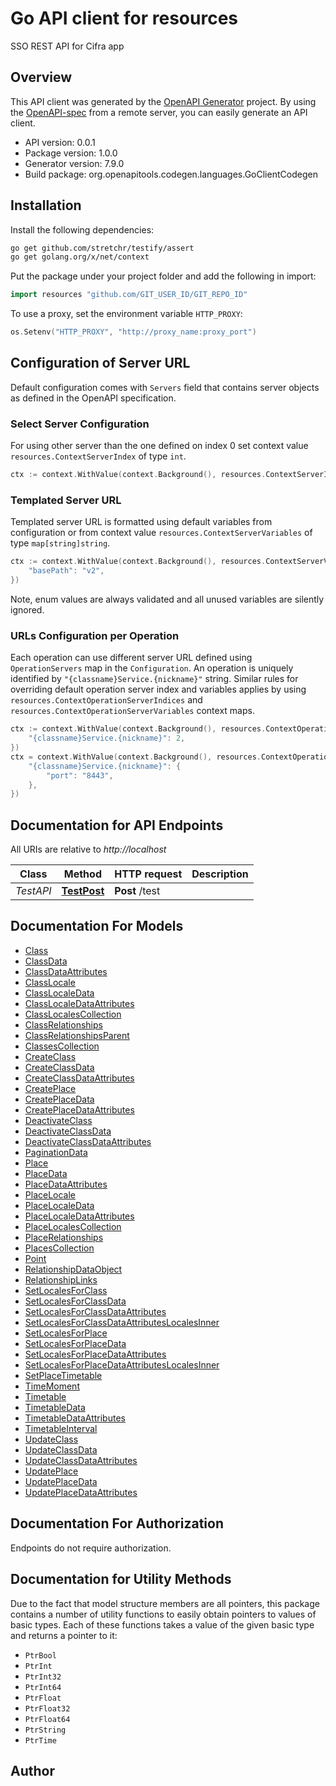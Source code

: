 # Go API client for resources

SSO REST API for Cifra app

## Overview
This API client was generated by the [OpenAPI Generator](https://openapi-generator.tech) project.  By using the [OpenAPI-spec](https://www.openapis.org/) from a remote server, you can easily generate an API client.

- API version: 0.0.1
- Package version: 1.0.0
- Generator version: 7.9.0
- Build package: org.openapitools.codegen.languages.GoClientCodegen

## Installation

Install the following dependencies:

```sh
go get github.com/stretchr/testify/assert
go get golang.org/x/net/context
```

Put the package under your project folder and add the following in import:

```go
import resources "github.com/GIT_USER_ID/GIT_REPO_ID"
```

To use a proxy, set the environment variable `HTTP_PROXY`:

```go
os.Setenv("HTTP_PROXY", "http://proxy_name:proxy_port")
```

## Configuration of Server URL

Default configuration comes with `Servers` field that contains server objects as defined in the OpenAPI specification.

### Select Server Configuration

For using other server than the one defined on index 0 set context value `resources.ContextServerIndex` of type `int`.

```go
ctx := context.WithValue(context.Background(), resources.ContextServerIndex, 1)
```

### Templated Server URL

Templated server URL is formatted using default variables from configuration or from context value `resources.ContextServerVariables` of type `map[string]string`.

```go
ctx := context.WithValue(context.Background(), resources.ContextServerVariables, map[string]string{
	"basePath": "v2",
})
```

Note, enum values are always validated and all unused variables are silently ignored.

### URLs Configuration per Operation

Each operation can use different server URL defined using `OperationServers` map in the `Configuration`.
An operation is uniquely identified by `"{classname}Service.{nickname}"` string.
Similar rules for overriding default operation server index and variables applies by using `resources.ContextOperationServerIndices` and `resources.ContextOperationServerVariables` context maps.

```go
ctx := context.WithValue(context.Background(), resources.ContextOperationServerIndices, map[string]int{
	"{classname}Service.{nickname}": 2,
})
ctx = context.WithValue(context.Background(), resources.ContextOperationServerVariables, map[string]map[string]string{
	"{classname}Service.{nickname}": {
		"port": "8443",
	},
})
```

## Documentation for API Endpoints

All URIs are relative to *http://localhost*

Class | Method | HTTP request | Description
------------ | ------------- | ------------- | -------------
*TestAPI* | [**TestPost**](docs/TestAPI.md#testpost) | **Post** /test | 


## Documentation For Models

 - [Class](docs/Class.md)
 - [ClassData](docs/ClassData.md)
 - [ClassDataAttributes](docs/ClassDataAttributes.md)
 - [ClassLocale](docs/ClassLocale.md)
 - [ClassLocaleData](docs/ClassLocaleData.md)
 - [ClassLocaleDataAttributes](docs/ClassLocaleDataAttributes.md)
 - [ClassLocalesCollection](docs/ClassLocalesCollection.md)
 - [ClassRelationships](docs/ClassRelationships.md)
 - [ClassRelationshipsParent](docs/ClassRelationshipsParent.md)
 - [ClassesCollection](docs/ClassesCollection.md)
 - [CreateClass](docs/CreateClass.md)
 - [CreateClassData](docs/CreateClassData.md)
 - [CreateClassDataAttributes](docs/CreateClassDataAttributes.md)
 - [CreatePlace](docs/CreatePlace.md)
 - [CreatePlaceData](docs/CreatePlaceData.md)
 - [CreatePlaceDataAttributes](docs/CreatePlaceDataAttributes.md)
 - [DeactivateClass](docs/DeactivateClass.md)
 - [DeactivateClassData](docs/DeactivateClassData.md)
 - [DeactivateClassDataAttributes](docs/DeactivateClassDataAttributes.md)
 - [PaginationData](docs/PaginationData.md)
 - [Place](docs/Place.md)
 - [PlaceData](docs/PlaceData.md)
 - [PlaceDataAttributes](docs/PlaceDataAttributes.md)
 - [PlaceLocale](docs/PlaceLocale.md)
 - [PlaceLocaleData](docs/PlaceLocaleData.md)
 - [PlaceLocaleDataAttributes](docs/PlaceLocaleDataAttributes.md)
 - [PlaceLocalesCollection](docs/PlaceLocalesCollection.md)
 - [PlaceRelationships](docs/PlaceRelationships.md)
 - [PlacesCollection](docs/PlacesCollection.md)
 - [Point](docs/Point.md)
 - [RelationshipDataObject](docs/RelationshipDataObject.md)
 - [RelationshipLinks](docs/RelationshipLinks.md)
 - [SetLocalesForClass](docs/SetLocalesForClass.md)
 - [SetLocalesForClassData](docs/SetLocalesForClassData.md)
 - [SetLocalesForClassDataAttributes](docs/SetLocalesForClassDataAttributes.md)
 - [SetLocalesForClassDataAttributesLocalesInner](docs/SetLocalesForClassDataAttributesLocalesInner.md)
 - [SetLocalesForPlace](docs/SetLocalesForPlace.md)
 - [SetLocalesForPlaceData](docs/SetLocalesForPlaceData.md)
 - [SetLocalesForPlaceDataAttributes](docs/SetLocalesForPlaceDataAttributes.md)
 - [SetLocalesForPlaceDataAttributesLocalesInner](docs/SetLocalesForPlaceDataAttributesLocalesInner.md)
 - [SetPlaceTimetable](docs/SetPlaceTimetable.md)
 - [TimeMoment](docs/TimeMoment.md)
 - [Timetable](docs/Timetable.md)
 - [TimetableData](docs/TimetableData.md)
 - [TimetableDataAttributes](docs/TimetableDataAttributes.md)
 - [TimetableInterval](docs/TimetableInterval.md)
 - [UpdateClass](docs/UpdateClass.md)
 - [UpdateClassData](docs/UpdateClassData.md)
 - [UpdateClassDataAttributes](docs/UpdateClassDataAttributes.md)
 - [UpdatePlace](docs/UpdatePlace.md)
 - [UpdatePlaceData](docs/UpdatePlaceData.md)
 - [UpdatePlaceDataAttributes](docs/UpdatePlaceDataAttributes.md)


## Documentation For Authorization

Endpoints do not require authorization.


## Documentation for Utility Methods

Due to the fact that model structure members are all pointers, this package contains
a number of utility functions to easily obtain pointers to values of basic types.
Each of these functions takes a value of the given basic type and returns a pointer to it:

* `PtrBool`
* `PtrInt`
* `PtrInt32`
* `PtrInt64`
* `PtrFloat`
* `PtrFloat32`
* `PtrFloat64`
* `PtrString`
* `PtrTime`

## Author



